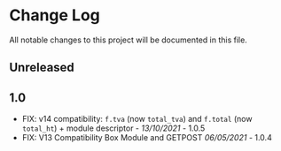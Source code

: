 # Change Log
All notable changes to this project will be documented in this file.

## Unreleased

## 1.0
- FIX: v14 compatibility: `f.tva` (now `total_tva`) and `f.total` (now `total_ht`)
  \+ module descriptor - *13/10/2021* - 1.0.5
- FIX: V13 Compatibility Box Module and GETPOST *06/05/2021* - 1.0.4

